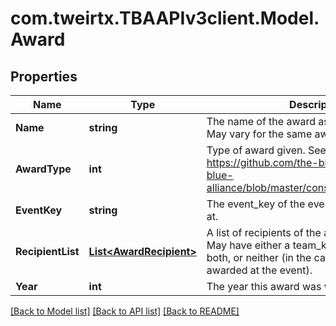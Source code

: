 
# com.tweirtx.TBAAPIv3client.Model.Award

## Properties

Name | Type | Description | Notes
------------ | ------------- | ------------- | -------------
**Name** | **string** | The name of the award as provided by FIRST. May vary for the same award type. | 
**AwardType** | **int** | Type of award given. See https://github.com/the-blue-alliance/the-blue-alliance/blob/master/consts/award_type.py#L6 | 
**EventKey** | **string** | The event_key of the event the award was won at. | 
**RecipientList** | [**List&lt;AwardRecipient&gt;**](AwardRecipient.md) | A list of recipients of the award at the event. May have either a team_key or an awardee, both, or neither (in the case the award wasn&#39;t awarded at the event). | 
**Year** | **int** | The year this award was won. | 

[[Back to Model list]](../README.md#documentation-for-models)
[[Back to API list]](../README.md#documentation-for-api-endpoints)
[[Back to README]](../README.md)

